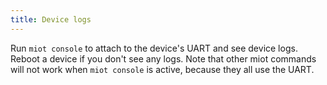 ```yaml
---
title: Device logs
---
```


Run `miot console` to attach to the device's UART and see device logs.
Reboot a device if you don't see any logs. Note that other miot
commands will not work when `miot console` is active, because they all
use the UART.
